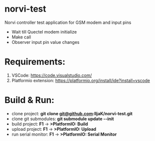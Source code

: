 # norvi-test
Norvi controller test application for GSM modem and input pins
* Wait till Quectel modem initialize
* Make call
* Observer input pin value changes

# Requirements:
1) VSCode:
https://code.visualstudio.com/
2) Platformio extension:
https://platformio.org/install/ide?install=vscode

# Build & Run:
* clone project: <b>git clone git@github.com:IljaK/norvi-test.git</b>
* clone git submodules: <b>git submodule update --init</b>
* build project: <b>F1</b> -> <b>>PlatformIO: Build</b>
* upload project: <b>F1</b> -> <b>>PlatformIO: Upload</b>
* run serial monitor: <b>F1</b> -> <b>>PlatformIO: Serial Monitor</b>

